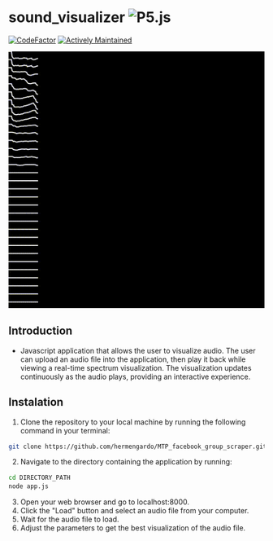 # **sound_visualizer**  ![P5.js](https://img.shields.io/badge/p5%20js-ED225D?style=for-the-badge&logo=p5dotjs&logoColor=white)
[![CodeFactor](https://www.codefactor.io/repository/github/hermengardo/sound_visualizer/badge/main)](https://www.codefactor.io/repository/github/hermengardo/sound_visualizer/overview/main) [![Actively Maintained](https://img.shields.io/badge/Maintenance%20Level-Actively%20Maintained-green.svg)](https://gist.github.com/cheerfulstoic/d107229326a01ff0f333a1d3476e068d)

![](./Sketches/sample.gif)

## **Introduction**
- Javascript application that allows the user to visualize audio. The user can upload an audio file into the application, then play it back while viewing a real-time spectrum visualization. The visualization updates continuously as the audio plays, providing an interactive experience.

## **Instalation**
1. Clone the repository to your local machine by running the following command in your terminal:
```sh
git clone https://github.com/hermengardo/MTP_facebook_group_scraper.git
```
2. Navigate to the directory containing the application by running:
```sh
cd DIRECTORY_PATH
node app.js
```
3. Open your web browser and go to localhost:8000.
4. Click the "Load" button and select an audio file from your computer.
5. Wait for the audio file to load.
6. Adjust the parameters to get the best visualization of the audio file.
